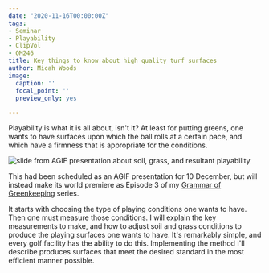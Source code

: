 ```yaml
---
date: "2020-11-16T00:00:00Z"
tags:
- Seminar
- Playability
- ClipVol
- OM246
title: Key things to know about high quality turf surfaces
author: Micah Woods
image:
  caption: ''
  focal_point: ''
  preview_only: yes

---
```


Playability is what it is all about, isn't it? At least for putting greens, one wants to have surfaces upon which the ball rolls at a certain pace, and which have a firmness that is appropriate for the conditions.

![slide from AGIF presentation about soil, grass, and resultant playability](agif_slide6.jpg)

This had been scheduled as an AGIF presentation for 10 December, but will instead make its world premiere as Episode 3 of my [Grammar of Greenkeeping](https://vimeo.com/300790946) series.

It starts with choosing the type of playing conditions one wants to have. Then one must measure those conditions. I will explain the key measurements to make, and how to adjust soil and grass conditions to produce the playing surfaces one wants to have. It's remarkably simple, and every golf facility has the ability to do this. Implementing the method I'll describe produces surfaces that meet the desired standard in the most efficient manner possible.
